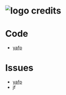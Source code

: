 ![logo](https://raw.githubusercontent.com/yafp/monoto/master/images/logo/monoto_logo_black.png) credits
==========

# Code
* [yafp](https://github.com/yafp)

# Issues
* [yafp](https://github.com/yafp)
* jf
